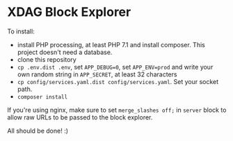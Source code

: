 # XDAG Block Explorer

To install:
- install PHP processing, at least PHP 7.1 and install composer. This project doesn't need a database.
- clone this repository
- `cp .env.dist .env`, set `APP_DEBUG=0`, set `APP_ENV=prod` and write your own random string in `APP_SECRET`, at least 32 characters
- `cp config/services.yaml.dist config/services.yaml`. Set your socket path. 
- `composer install`

If you're using nginx, make sure to set `merge_slashes off;` in `server` block to allow raw URLs to be passed to the block explorer.

All should be done! :)
